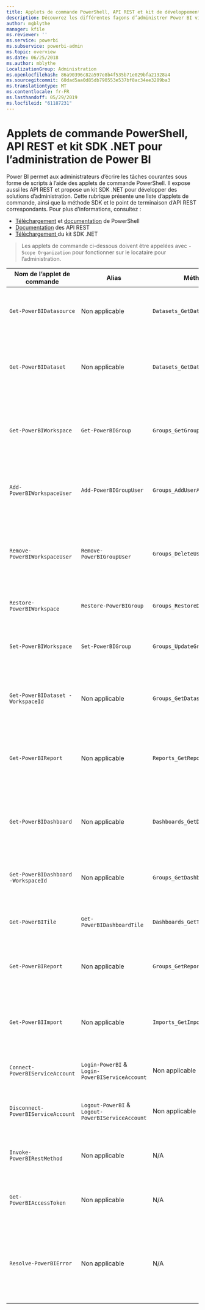 ```yaml
---
title: Applets de commande PowerShell, API REST et kit de développement logiciel (SDK) .NET pour les administrateurs
description: Découvrez les différentes façons d’administrer Power BI via des scripts et des API de programmation.
author: mgblythe
manager: kfile
ms.reviewer: ''
ms.service: powerbi
ms.subservice: powerbi-admin
ms.topic: overview
ms.date: 06/25/2018
ms.author: mblythe
LocalizationGroup: Administration
ms.openlocfilehash: 86a90396c82a597e8b4f535b71e029bfa21328a4
ms.sourcegitcommit: 60dad5aa0d85db790553e537bf8ac34ee3289ba3
ms.translationtype: MT
ms.contentlocale: fr-FR
ms.lasthandoff: 05/29/2019
ms.locfileid: "61187231"
---
```

# <a name="powershell-cmdlets-rest-apis-and-net-sdk-for-power-bi-administration"></a>Applets de commande PowerShell, API REST et kit SDK .NET pour l’administration de Power BI
Power BI permet aux administrateurs d’écrire les tâches courantes sous forme de scripts à l’aide des applets de commande PowerShell. Il expose aussi les API REST et propose un kit SDK .NET pour développer des solutions d’administration. Cette rubrique présente une liste d’applets de commande, ainsi que la méthode SDK et le point de terminaison d’API REST correspondants. Pour plus d’informations, consultez :

- [Téléchargement](https://www.powershellgallery.com/packages/MicrosoftPowerBIMgmt/) et [documentation](https://docs.microsoft.com/powershell/power-bi/overview?view=powerbi-ps) de PowerShell
- [Documentation](https://docs.microsoft.com/rest/api/power-bi/admin) des API REST
- [Téléchargement ](https://www.nuget.org/packages/Microsoft.PowerBI.Api/)du kit SDK .NET

> Les applets de commande ci-dessous doivent être appelées avec `-Scope Organization` pour fonctionner sur le locataire pour l’administration.

| **Nom de l’applet de commande** | **Alias** | **Méthode SDK** | **Point de terminaison d’API REST** | **Description** |
| --- | --- | --- | --- | --- |
| `Get-PowerBIDatasource` | Non applicable | `Datasets_GetDataSourcesAsAdmin` | /v1.0/myorg/admin/datasets/{datasetkey}/datasources | Obtient les sources de données d’un jeu de données déterminé. |
| `Get-PowerBIDataset` | Non applicable | `Datasets_GetDatasetsAsAdmin` | /v1.0/myorg/admin/datasets | Obtient la liste complète des jeux de données d’un locataire Power BI. |
| `Get-PowerBIWorkspace` | `Get-PowerBIGroup` | `Groups_GetGroupsAsAdmin` | /v1.0/myorg/admin/groups | Obtient la liste complète des espaces de travail d’un locataire Power BI. |
| `Add-PowerBIWorkspaceUser` | `Add-PowerBIGroupUser` | `Groups_AddUserAsAdmin` | /v1.0/myorg/admin/groups/{groupId}/users | Ajoute un utilisateur comme membre d’un espace de travail donné. |
| `Remove-PowerBIWorkspaceUser` | `Remove-PowerBIGroupUser` | `Groups_DeleteUserAsAdmin` | /v1.0/myorg/admin/groups/{groupId}/users/{user} | Supprime un utilisateur de la liste des membres d’un espace de travail donné. |
| `Restore-PowerBIWorkspace` |`Restore-PowerBIGroup` | `Groups_RestoreDeletedGroupAsAdmin` | /v1.0/myorg/admin/groups/{groupId}/restore | Restaure un espace de travail supprimé. |
| `Set-PowerBIWorkspace` |`Set-PowerBIGroup` | `Groups_UpdateGroupAsAdmin` | /v1.0/myorg/admin/groups/{groupId} | Met à jour les propriétés d’un espace de travail donné. |
| `Get-PowerBIDataset -WorkspaceId` | Non applicable | `Groups_GetDatasetsAsAdmin` | /v1.0/myorg/admin/groups/{group\_id}/datasets | Obtient les jeux de données au sein d’un espace de travail donné. |
| `Get-PowerBIReport` | Non applicable | `Reports_GetReportsAsAdmin` | /v1.0/myorg/admin/reports | Obtient la liste complète des rapports d’un locataire Power BI. |
| `Get-PowerBIDashboard` | Non applicable | `Dashboards_GetDashboardsAsAdmin` | /v1.0/myorg/admin/dashboards | Obtient la liste complète des jeux de données d’un locataire Power BI. |
| `Get-PowerBIDashboard -WorkspaceId` | Non applicable | `Groups_GetDashboardsAsAdmin` | /v1.0/myorg/admin/groups/{group\_id}/dashboards | Obtient les tableaux de bord au sein d’un espace de travail donné. |
| `Get-PowerBITile` | `Get-PowerBIDashboardTile` | `Dashboards_GetTilesAsAdmin` | /v1.0/myorg/admin/dashboards/{dashboard\_id}/tiles | Obtient les vignettes d’un tableau de bord donné. |
| `Get-PowerBIReport` | Non applicable | `Groups_GetReportsAsAdmin` | /v1.0/myorg/admin/groups/{group\_id}/reports | Obtient les rapports au sein d’un espace de travail donné. |
| `Get-PowerBIImport` | Non applicable | `Imports_GetImportsAsAdmin` | /v1.0/myorg/admin/imports | Obtient la liste complète des importations d’un locataire Power BI. |
| `Connect-PowerBIServiceAccount` | `Login-PowerBI` &  `Login-PowerBIServiceAccount` | Non applicable | Non applicable | Se connecte à Power BI et démarre une session. |
| `Disconnect-PowerBIServiceAccount` | `Logout-PowerBI` & `Logout-PowerBIServiceAccount` | Non applicable | Non applicable | Se déconnecte de Power BI et ferme la session existante. |
| `Invoke-PowerBIRestMethod`| Non applicable | N/A | Non applicable | Envoie des appels d’API REST arbitraires à Power BI. |
| `Get-PowerBIAccessToken`| Non applicable | N/A | Non applicable | Obtient le jeton d’accès Power BI dans une session. |
| `Resolve-PowerBIError`| Non applicable | N/A | Non applicable | Obtient des informations détaillées sur les erreurs pour les appels d’applet de commande qui n’ont pas abouti. |
